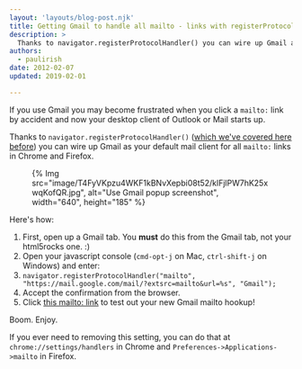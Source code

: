 ```yaml
---
layout: 'layouts/blog-post.njk'
title: Getting Gmail to handle all mailto - links with registerProtocolHandler
description: >
  Thanks to navigator.registerProtocolHandler() you can wire up Gmail as your default mail client for all mailto links.
authors:
  - paulirish
date: 2012-02-07
updated: 2019-02-01

---
```


If you use Gmail you may become frustrated when you click a `mailto:` link by accident and now your desktop client of Outlook or Mail starts up.

Thanks to `navigator.registerProtocolHandler()` ([which we've covered here before](https://developers.google.com//web/updates/2011/06/Registering-a-custom-protocol-handler)) you can wire up Gmail as your default mail client for all `mailto:` links in Chrome and Firefox.

<figure>
{% Img src="image/T4FyVKpzu4WKF1kBNvXepbi08t52/klFjlPW7hK25xwqKofQR.jpg", alt="Use Gmail popup screenshot", width="640", height="185" %}
</figure>

Here's how:


1. First, open up a Gmail tab. You __must__ do this from the Gmail tab, not your html5rocks one. :)
1. Open your javascript console (`cmd-opt-j` on Mac, `ctrl-shift-j` on Windows) and enter:
1. `navigator.registerProtocolHandler("mailto", "https://mail.google.com/mail/?extsrc=mailto&url=%s", "Gmail"); `
1. Accept the confirmation from the browser.
1. Click [this mailto: link](mailto:yourbestfriend@example.com?subject=registerProtocolHandler()%20FTW!&amp;body=Check%20out%20what%20I%20learned%20at%20http%3A%2F%2Fupdates.html5rocks.com%2F2012%2F02%2FGetting-Gmail-to-handle-all-mailto-links-with-registerProtocolHandler%0A%0APlus%2C%20flawless%20handling%20of%20the%20subject%20and%20body%20parameters.%20Bonus%20from%20RFC%202368!) to test out your new Gmail mailto hookup!


Boom. Enjoy.

If you ever need to removing this setting, you can do that at `chrome://settings/handlers` in Chrome and `Preferences->Applications->mailto` in Firefox.
